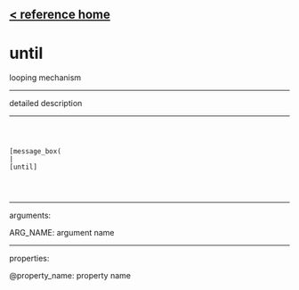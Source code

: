 [< reference home](ceammc_lib.html)
---

# until


looping mechanism

---

detailed description
<br>


---


```



[message_box(                                 
|
[until]


            
```

---
arguments:

ARG_NAME: argument name<br>

---
properties:

@property_name: property name<br>

